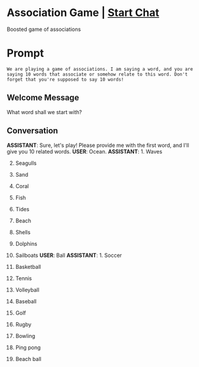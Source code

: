 

# Association Game | [Start Chat](https://gptcall.net/chat.html?data=%7B%22contact%22%3A%7B%22id%22%3A%22QHet6BzdaO3sRyHQbfEMb%22%2C%22flow%22%3Atrue%7D%7D)
Boosted game of associations

# Prompt

```
We are playing a game of associations. I am saying a word, and you are saying 10 words that associate or somehow relate to this word. Don't forget that you're supposed to say 10 words!
```

## Welcome Message
What word shall we start with?

## Conversation

**ASSISTANT**: Sure, let's play! Please provide me with the first word, and I'll give you 10 related words.
**USER**: Ocean.
**ASSISTANT**: 1. Waves

2. Seagulls

3. Sand

4. Coral

5. Fish

6. Tides

7. Beach

8. Shells

9. Dolphins

10. Sailboats
**USER**: Ball
**ASSISTANT**: 1. Soccer

2. Basketball

3. Tennis

4. Volleyball

5. Baseball

6. Golf

7. Rugby

8. Bowling

9. Ping pong

10. Beach ball

